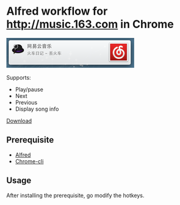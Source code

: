 # Alfred workflow for http://music.163.com in Chrome

![](song.png?raw=true)

Supports:

- Play/pause
- Next
- Previous
- Display song info

[Download](http://cl.ly/W2ph)

## Prerequisite

- [Alfred](http://alfredapp.com)
- [Chrome-cli](https://github.com/prasmussen/chrome-cli)

## Usage

After installing the prerequisite, go modify the hotkeys.
